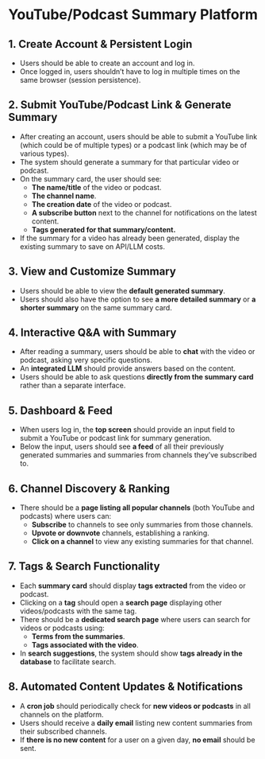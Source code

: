 # YouTube/Podcast Summary Platform

## 1. Create Account & Persistent Login

- Users should be able to create an account and log in.
- Once logged in, users shouldn’t have to log in multiple times on the same browser (session persistence).

## 2. Submit YouTube/Podcast Link & Generate Summary

- After creating an account, users should be able to submit a YouTube link (which could be of multiple types) or a podcast link (which may be of various types).
- The system should generate a summary for that particular video or podcast.
- On the summary card, the user should see:
  - **The name/title** of the video or podcast.
  - **The channel name**.
  - **The creation date** of the video or podcast.
  - **A subscribe button** next to the channel for notifications on the latest content.
  - **Tags generated for that summary/content.**
- If the summary for a video has already been generated, display the existing summary to save on API/LLM costs.

## 3. View and Customize Summary

- Users should be able to view the **default generated summary**.
- Users should also have the option to see **a more detailed summary** or **a shorter summary** on the same summary card.

## 4. Interactive Q&A with Summary

- After reading a summary, users should be able to **chat** with the video or podcast, asking very specific questions.
- An **integrated LLM** should provide answers based on the content.
- Users should be able to ask questions **directly from the summary card** rather than a separate interface.

## 5. Dashboard & Feed

- When users log in, the **top screen** should provide an input field to submit a YouTube or podcast link for summary generation.
- Below the input, users should see **a feed** of all their previously generated summaries and summaries from channels they’ve subscribed to.

## 6. Channel Discovery & Ranking

- There should be a **page listing all popular channels** (both YouTube and podcasts) where users can:
  - **Subscribe** to channels to see only summaries from those channels.
  - **Upvote or downvote** channels, establishing a ranking.
  - **Click on a channel** to view any existing summaries for that channel.

## 7. Tags & Search Functionality

- Each **summary card** should display **tags extracted** from the video or podcast.
- Clicking on a **tag** should open a **search page** displaying other videos/podcasts with the same tag.
- There should be a **dedicated search page** where users can search for videos or podcasts using:
  - **Terms from the summaries**.
  - **Tags associated with the video**.
- In **search suggestions**, the system should show **tags already in the database** to facilitate search.

## 8. Automated Content Updates & Notifications

- A **cron job** should periodically check for **new videos or podcasts** in all channels on the platform.
- Users should receive a **daily email** listing new content summaries from their subscribed channels.
- If **there is no new content** for a user on a given day, **no email** should be sent.
